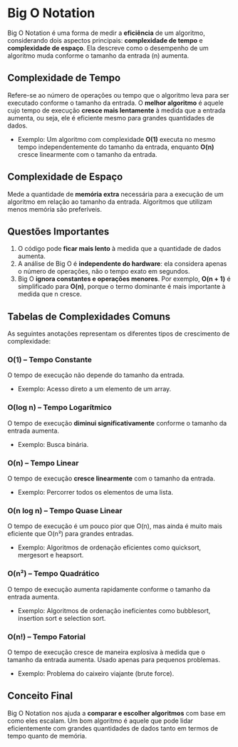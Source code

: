 # Big O Notation
Big O Notation é uma forma de medir a **eficiência** de um algoritmo, considerando dois aspectos principais: **complexidade de tempo** e **complexidade de espaço**. Ela descreve como o desempenho de um algoritmo muda conforme o tamanho da entrada (n) aumenta.

## Complexidade de Tempo
Refere-se ao número de operações ou tempo que o algoritmo leva para ser executado conforme o tamanho da entrada. O **melhor algoritmo** é aquele cujo tempo de execução **cresce mais lentamente** à medida que a entrada aumenta, ou seja, ele é eficiente mesmo para grandes quantidades de dados.

- Exemplo: Um algoritmo com complexidade **O(1)** executa no mesmo tempo independentemente do tamanho da entrada, enquanto **O(n)** cresce linearmente com o tamanho da entrada.

## Complexidade de Espaço
Mede a quantidade de **memória extra** necessária para a execução de um algoritmo em relação ao tamanho da entrada. Algoritmos que utilizam menos memória são preferíveis.

## Questões Importantes
1. O código pode **ficar mais lento** à medida que a quantidade de dados aumenta.
2. A análise de Big O é **independente do hardware**: ela considera apenas o número de operações, não o tempo exato em segundos.
3. Big O **ignora constantes e operações menores**. Por exemplo, **O(n + 1)** é simplificado para **O(n)**, porque o termo dominante é mais importante à medida que n cresce.

## Tabelas de Complexidades Comuns
As seguintes anotações representam os diferentes tipos de crescimento de complexidade:

### O(1) – Tempo Constante
O tempo de execução não depende do tamanho da entrada.
- Exemplo: Acesso direto a um elemento de um array.

### O(log n) – Tempo Logarítmico
O tempo de execução **diminui significativamente** conforme o tamanho da entrada aumenta.
- Exemplo: Busca binária.

### O(n) – Tempo Linear
O tempo de execução **cresce linearmente** com o tamanho da entrada.
- Exemplo: Percorrer todos os elementos de uma lista.

### O(n log n) – Tempo Quase Linear
O tempo de execução é um pouco pior que O(n), mas ainda é muito mais eficiente que O(n²) para grandes entradas.
- Exemplo: Algoritmos de ordenação eficientes como quicksort, mergesort e heapsort.

### O(n²) – Tempo Quadrático
O tempo de execução aumenta rapidamente conforme o tamanho da entrada aumenta.
- Exemplo: Algoritmos de ordenação ineficientes como bubblesort, insertion sort e selection sort.

### O(n!) – Tempo Fatorial
O tempo de execução cresce de maneira explosiva à medida que o tamanho da entrada aumenta. Usado apenas para pequenos problemas.
- Exemplo: Problema do caixeiro viajante (brute force).

## Conceito Final
Big O Notation nos ajuda a **comparar e escolher algoritmos** com base em como eles escalam. Um bom algoritmo é aquele que pode lidar eficientemente com grandes quantidades de dados tanto em termos de tempo quanto de memória.
